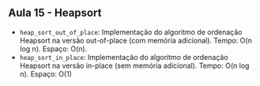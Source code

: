 ## Aula 15 - Heapsort

* `heap_sort_out_of_place`: Implementação do algoritmo de ordenação Heapsort na versão out-of-place (com memória adicional). Tempo: O(n log n). Espaço: O(n).
* `heap_sort_in_place`: Implementação do algoritmo de ordenação Heapsort na versão in-place (sem memória adicional). Tempo: O(n log n). Espaço: O(1)
